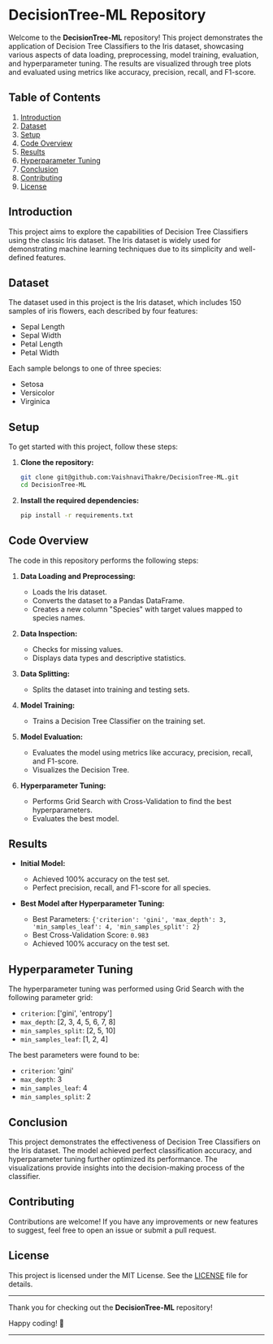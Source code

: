 # DecisionTree-ML Repository

Welcome to the **DecisionTree-ML** repository! This project demonstrates the application of Decision Tree Classifiers to the Iris dataset, showcasing various aspects of data loading, preprocessing, model training, evaluation, and hyperparameter tuning. The results are visualized through tree plots and evaluated using metrics like accuracy, precision, recall, and F1-score.

## Table of Contents
1. [Introduction](#introduction)
2. [Dataset](#dataset)
3. [Setup](#setup)
4. [Code Overview](#code-overview)
5. [Results](#results)
7. [Hyperparameter Tuning](#hyperparameter-tuning)
8. [Conclusion](#conclusion)
9. [Contributing](#contributing)
10. [License](#license)

## Introduction
This project aims to explore the capabilities of Decision Tree Classifiers using the classic Iris dataset. The Iris dataset is widely used for demonstrating machine learning techniques due to its simplicity and well-defined features.

## Dataset
The dataset used in this project is the Iris dataset, which includes 150 samples of iris flowers, each described by four features:
- Sepal Length
- Sepal Width
- Petal Length
- Petal Width

Each sample belongs to one of three species:
- Setosa
- Versicolor
- Virginica

## Setup
To get started with this project, follow these steps:

1. **Clone the repository:**
   ```bash
   git clone git@github.com:VaishnaviThakre/DecisionTree-ML.git
   cd DecisionTree-ML
   ```

2. **Install the required dependencies:**
   ```bash
   pip install -r requirements.txt
   ```

## Code Overview
The code in this repository performs the following steps:

1. **Data Loading and Preprocessing:**
   - Loads the Iris dataset.
   - Converts the dataset to a Pandas DataFrame.
   - Creates a new column "Species" with target values mapped to species names.

2. **Data Inspection:**
   - Checks for missing values.
   - Displays data types and descriptive statistics.

3. **Data Splitting:**
   - Splits the dataset into training and testing sets.

4. **Model Training:**
   - Trains a Decision Tree Classifier on the training set.

5. **Model Evaluation:**
   - Evaluates the model using metrics like accuracy, precision, recall, and F1-score.
   - Visualizes the Decision Tree.

6. **Hyperparameter Tuning:**
   - Performs Grid Search with Cross-Validation to find the best hyperparameters.
   - Evaluates the best model.

## Results
- **Initial Model:**
  - Achieved 100% accuracy on the test set.
  - Perfect precision, recall, and F1-score for all species.

- **Best Model after Hyperparameter Tuning:**
  - Best Parameters: `{'criterion': 'gini', 'max_depth': 3, 'min_samples_leaf': 4, 'min_samples_split': 2}`
  - Best Cross-Validation Score: `0.983`
  - Achieved 100% accuracy on the test set.


## Hyperparameter Tuning
The hyperparameter tuning was performed using Grid Search with the following parameter grid:
- `criterion`: ['gini', 'entropy']
- `max_depth`: [2, 3, 4, 5, 6, 7, 8]
- `min_samples_split`: [2, 5, 10]
- `min_samples_leaf`: [1, 2, 4]

The best parameters were found to be:
- `criterion`: 'gini'
- `max_depth`: 3
- `min_samples_leaf`: 4
- `min_samples_split`: 2

## Conclusion
This project demonstrates the effectiveness of Decision Tree Classifiers on the Iris dataset. The model achieved perfect classification accuracy, and hyperparameter tuning further optimized its performance. The visualizations provide insights into the decision-making process of the classifier.

## Contributing
Contributions are welcome! If you have any improvements or new features to suggest, feel free to open an issue or submit a pull request.

## License
This project is licensed under the MIT License. See the [LICENSE](LICENSE) file for details.

---

Thank you for checking out the **DecisionTree-ML** repository! 

Happy coding! 🌟

---
